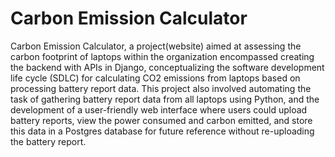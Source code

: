 # Carbon Emission Calculator 


Carbon Emission Calculator, a project(website) aimed at assessing the carbon footprint of laptops within the organization encompassed creating the backend with APIs in Django, conceptualizing the software development life cycle (SDLC) for calculating CO2 emissions from laptops based on processing battery report data. This project also involved automating the task of gathering battery report data from all laptops using Python, and the development of a user-friendly web interface where users could upload battery reports, view the power consumed and carbon emitted, and store this data in a Postgres database for future reference without re-uploading the battery report.
